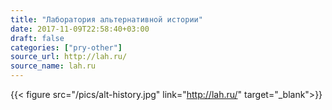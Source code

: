 ```yaml
---
title: "Лаборатория альтернативной истории"
date: 2017-11-09T22:58:40+03:00
draft: false
categories: ["pry-other"]
source_url: http://lah.ru/
source_name: lah.ru
---
```


{{< figure src="/pics/alt-history.jpg" link="http://lah.ru/" target="_blank">}}

<!--more-->
